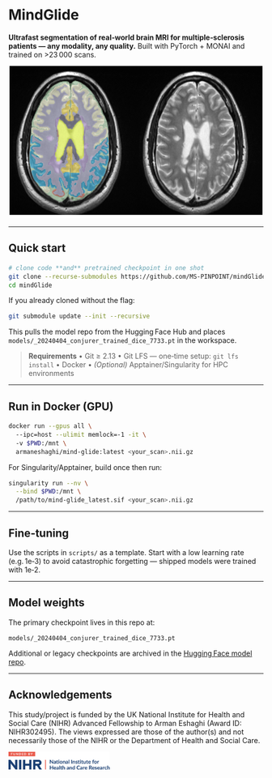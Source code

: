 
# MindGlide

**Ultrafast segmentation of real‑world brain MRI for multiple‑sclerosis patients — any modality, any quality.** Built with PyTorch + MONAI and trained on >23 000 scans.

<p align="center">
  <img src="assets/t2.png" alt="MindGlide banner" width="500" height="300">
</p>

---

## Quick start

```bash
# clone code **and** pretrained checkpoint in one shot
git clone --recurse-submodules https://github.com/MS-PINPOINT/mindGlide.git
cd mindGlide
```

If you already cloned without the flag:

```bash
git submodule update --init --recursive
```

This pulls the model repo from the Hugging Face Hub and places
`models/_20240404_conjurer_trained_dice_7733.pt` in the workspace.

> **Requirements**
> • Git ≥ 2.13
> • Git LFS — one‑time setup: `git lfs install`
> • Docker
> • *(Optional)* Apptainer/Singularity for HPC environments

---

## Run in Docker (GPU)

```bash
docker run --gpus all \  
  --ipc=host --ulimit memlock=-1 -it \  
  -v $PWD:/mnt \  
  armaneshaghi/mind-glide:latest <your_scan>.nii.gz
```

For Singularity/Apptainer, build once then run:

```bash
singularity run --nv \
  --bind $PWD:/mnt \
  /path/to/mind-glide_latest.sif <your_scan>.nii.gz
```

---

## Fine‑tuning

Use the scripts in `scripts/` as a template. Start with a low learning
rate (e.g. 1e‑3) to avoid catastrophic forgetting — shipped models were
trained with 1e‑2.

---

## Model weights

The primary checkpoint lives in this repo at:

```
models/_20240404_conjurer_trained_dice_7733.pt
```

Additional or legacy checkpoints are archived in the [Hugging Face model repo](https://huggingface.co/MS-PINPOINT/mindglide).

---

## Acknowledgements

This study/project is funded by the UK National Institute for Health and
Social Care (NIHR) Advanced Fellowship to Arman Eshaghi (Award ID:
NIHR302495). The views expressed are those of the author(s) and not
necessarily those of the NIHR or the Department of Health and Social
Care.

<p align="left">
  <img src="assets/nihr_logo.png" alt="NIHR logo" width="200">
</p>

